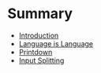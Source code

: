 # Summary

* [Introduction](intro.md)
* [Language is Language](language.md)
* [Printdown](printdown.md)
* [Input Splitting](input_splitting.md)

